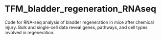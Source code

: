 # TFM_bladder_regeneration_RNAseq
Code for RNA-seq analysis of bladder regeneration in mice after chemical injury. Bulk and single-cell data reveal genes, pathways, and cell types involved in regeneration.
